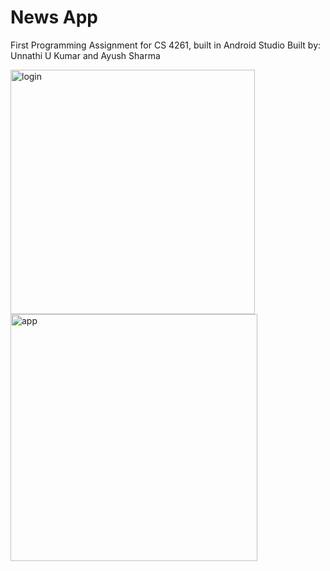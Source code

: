 # News App
First Programming Assignment for CS 4261, built in Android Studio
Built by: Unnathi U Kumar and Ayush Sharma

<img width="391" alt="login" src="https://github.com/user-attachments/assets/8bda7bf4-600e-409a-b6f0-c5d43544b33c">
<img width="395" alt="app" src="https://github.com/user-attachments/assets/139a4b9b-3a13-4e03-9293-8e3b490275d4">
